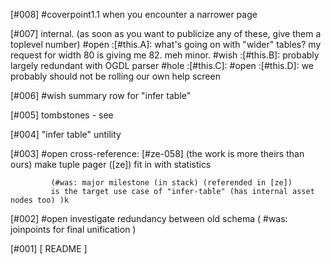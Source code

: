 [#008]       #coverpoint1.1 when you encounter a narrower page

[#007]       internal. (as soon as you want to publicize any of these,
             give them a toplevel number)
       #open :[#this.A]: what's going on with "wider" tables? my request
                         for width 80 is giving me 82. meh minor.
       #wish :[#this.B]: probably largely redundant with OGDL parser
       #hole :[#this.C]:
       #open :[#this.D]: we probably should not be rolling our own help screen

[#006] #wish summary row for "infer table"

[#005]       tombstones - see

[#004]       "infer table" untility

[#003] #open cross-reference: [#ze-058]  (the work is more theirs than ours)
             make tuple pager ([ze]) fit in with statistics

             (#was: major milestone (in stack) (referended in [ze])
             is the target use case of "infer-table" (has internal asset nodes too) )k

[#002] #open investigate redundancy between old schema
             ( #was: joinpoints for final unification )

[#001]       [ README ]
